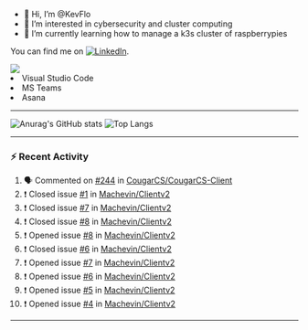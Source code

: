 - 👋 Hi, I’m @KevFlo
- 👀 I’m interested in cybersecurity and cluster computing
- 🌱 I’m currently learning how to manage a k3s cluster of raspberrypies


You can find me on [![LinkedIn][3.2]][3].

<!-- Icons -->

[3.2]: https://i.imgur.com/IwuydvD.png (LinkedIn icon without padding)

<!-- Links to your social media accounts -->

[3]: https://www.linkedin.com/in/flores-kevin/


<a>
    <img src="https://img.shields.io/badge/-Commonly%20Used%20Tools-lightgrey ">
    <li>Visual Studio Code</li> <li>MS Teams</li> <li>Asana</li>
</a>



---

![Anurag's GitHub stats](https://github-readme-stats-kevflo.vercel.app/api?username=KevFlo&count_private=true&hide=stars&show_icons=true&theme=nord)
![Top Langs](https://github-readme-stats-kevflo.vercel.app/api/top-langs/?username=KevFlo&langs_count=5&show_icons=true&theme=nord)

---

### :zap: Recent Activity

<!--START_SECTION:activity-->
1. 🗣 Commented on [#244](https://github.com/CougarCS/CougarCS-Client/issues/244) in [CougarCS/CougarCS-Client](https://github.com/CougarCS/CougarCS-Client)
2. ❗️ Closed issue [#1](https://github.com/Machevin/Clientv2/issues/1) in [Machevin/Clientv2](https://github.com/Machevin/Clientv2)
3. ❗️ Closed issue [#7](https://github.com/Machevin/Clientv2/issues/7) in [Machevin/Clientv2](https://github.com/Machevin/Clientv2)
4. ❗️ Closed issue [#8](https://github.com/Machevin/Clientv2/issues/8) in [Machevin/Clientv2](https://github.com/Machevin/Clientv2)
5. ❗️ Opened issue [#8](https://github.com/Machevin/Clientv2/issues/8) in [Machevin/Clientv2](https://github.com/Machevin/Clientv2)
6. ❗️ Closed issue [#6](https://github.com/Machevin/Clientv2/issues/6) in [Machevin/Clientv2](https://github.com/Machevin/Clientv2)
7. ❗️ Opened issue [#7](https://github.com/Machevin/Clientv2/issues/7) in [Machevin/Clientv2](https://github.com/Machevin/Clientv2)
8. ❗️ Opened issue [#6](https://github.com/Machevin/Clientv2/issues/6) in [Machevin/Clientv2](https://github.com/Machevin/Clientv2)
9. ❗️ Opened issue [#5](https://github.com/Machevin/Clientv2/issues/5) in [Machevin/Clientv2](https://github.com/Machevin/Clientv2)
10. ❗️ Opened issue [#4](https://github.com/Machevin/Clientv2/issues/4) in [Machevin/Clientv2](https://github.com/Machevin/Clientv2)
<!--END_SECTION:activity-->

---
<!---
KevFlo/KevFlo is a ✨ special ✨ repository because its `README.md` (this file) appears on your GitHub profile.
You can click the Preview link to take a look at your changes.
--->
